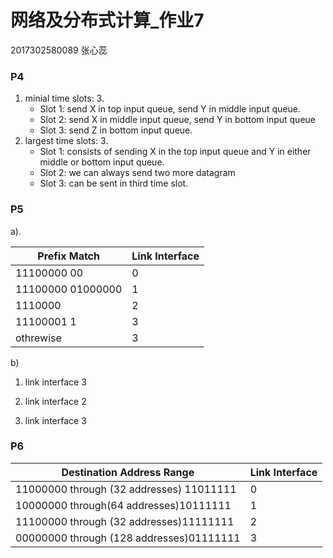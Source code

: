 # 网络及分布式计算_作业7

2017302580089 张心蕊

### P4

1. minial time slots: 3.
   + Slot 1: send X in top input queue, send Y in middle input queue. 
   + Slot 2: send X in middle input queue, send Y in bottom input queue 
   + Slot 3: send Z in bottom input queue.  
2. largest time slots: 3.
   + Slot 1:  consists of sending X in the top input queue and Y in either middle or bottom input queue.
   + Slot 2:  we can always send two more datagram
   + Slot 3:  can be sent in third time slot. 

### P5

a). 

| Prefix Match       | Link Interface |
| ------------------ | -------------- |
| 11100000  00       | 0              |
| 11100000  01000000 | 1              |
| 1110000            | 2              |
| 11100001  1        | 3              |
| othrewise          | 3              |

b)

1. link interface 3      

2. link interface 2      

3. link interface 3 

### P6

|Destination Address Range  |   Link Interface |
|---------------------------------------|---------------|
|11000000  through (32 addresses) 11011111   |   0 |
|10000000  through(64 addresses)10111111       | 1 |
|11100000  through (32 addresses)11111111      | 2 |
|00000000 through (128 addresses)01111111     |       3 |